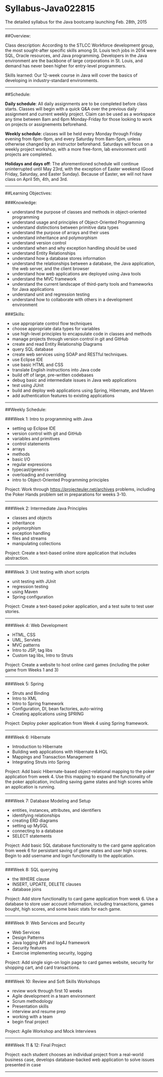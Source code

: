 # Syllabus-Java022815
The detailed syllabus for the Java bootcamp launching Feb. 28th, 2015
		
-----------------------------------------------------------------------------------------------------

##Overview: 

Class description: According to the STLCC Workforce development group, the most sought-after specific skills among St. Louis tech jobs in 2014 were SQL, Oracle resources, and Java programming. Developers in the Java environment are the backbone of large corporations in St. Louis, and demand has never been higher for entry-level programmers.

Skills learned: Our 12-week course in Java will cover the basics of developing in industry-standard environments.


-----------------------------------------------------------------------------------------------------

##Schedule: 

**Daily schedule**: All daily assignments are to be completed before class starts. Classes will begin with a quick Q&A over the previous daily assignment and current weekly project. Claim can be used as a workspace any time between 8am and 6pm Monday-Friday for those looking to work on projects or assignements beforehand.

**Weekly schedule**: classes will be held every Monday through Friday evening from 6pm-9pm, and every Saturday from 8am-5pm, unless otherwise changed by an instructor beforehand. Saturdays will focus on a weekly project workshop, with a more free-form, lab environment until projects are completed.

**Holidays and days off**: The aforementioned schedule will continue uninterrupted until May 23rd, with the exception of Easter weekend (Good Friday, Saturday, and Easter Sunday). Because of Easter, we will not have class on April 5th, 4th, and 3rd.

-----------------------------------------------------------------------------------------------------

##Learning Objectives: 

###Knowledge:
* understand the purpose of classes and methods in object-oriented programming
* understand usage and principles of Object-Oriented Programming
* understand distinctions between primitive data types
* understand the purpose of arrays and their uses
* understand inheritance and polymorphism
* understand version control
* understand when and why exception handling should be used
* understand Entity Relationships
* understand how a database stores information
* understand the relationships between a database, the Java application, the web server, and the client browser
* understand how web applications are deployed using Java tools
* understand the MVC framework
* understand the current landscape of third-party tools and frameworks for Java applications
* understand unit and regression testing
* understand how to collaborate with others in a development environment

###Skills:
* use appropriate control flow techniques
* choose appropriate data types for variables
* use high-level principles to encapsulate code in classes and methods
* manage projects through version control in git and GitHub
* create and read Entity Relationship Diagrams
* query SQL database
* create web services using SOAP and RESTful techniques.
* use Eclipse IDE
* use basic HTML and CSS
* translate English instructions into Java code
* build off of large, pre-written codebases
* debug basic and intermediate issues in Java web applications
* test using JUnit
* build and deploy web applications using Spring, Hibernate, and Maven
* add authentication features to existing applications



-----------------------------------------------------------------------------------------------------

##Weekly Schedule: 

###Week 1:  Intro to programming with Java
+ setting up Eclipse IDE
+ version control with git and GitHub
+ variables and primitives
+ control statements
+ arrays
+ methods
+ basic I/O
+ regular expressions
+ typecast/generics
+ overloading and overriding
+ intro to Object-Oriented Programming principles

Project: Work through https://projecteuler.net/archives problems, including the Poker Hands problem set in preparations for weeks 3-10.

----------------------------------------------------


###Week 2: Intermediate Java Principles
+ classes and objects
+ inheritance
+ polymorphism
+ exception handling
+ files and streams
+ manipulating collections

Project: Create a text-based online store application that includes abstraction.

----------------------------------------------------


###Week 3: Unit testing with short scripts
+ unit testing with JUnit
+ regression testing
+ using Maven
+ Spring configuration

Project: Create a text-based poker application, and a test suite to test user stories.

----------------------------------------------------


###Week 4: Web Development

+ HTML, CSS
+ UML, Servlets
+ MVC patterns
+ Intro to JSP, tag libs
+ Custom tag libs, Intro to Struts

Project: Create a website to host online card games (including the poker game from Weeks 1 and 3) 

----------------------------------------------------


###Week 5:  Spring

+ Struts and Binding
+ Intro to XML
+ Intro to Spring framework
+ Configuration, DI, bean factories, auto-wiring
+ Creating applications using SPRING

Project: Deploy poker application from Week 4 using Spring framework.

---------------------------------------------------- 


###Week 6: Hibernate

+ Introduction to Hibernate
+ Building web applications with Hibernate & HQL
+ Mappings and Transaction Management
+ Integrating Struts into Spring
 
Project: Add basic Hibernate-based object-relational mapping to the poker application from week 4. Use this mapping to expand the functionality of the poker application, including saving game states and high scores while an application is running.

---------------------------------------------------- 


###Week 7: Database Modeling and Setup

+ entities, instances, attributes, and identifiers
+ identifying relationships
+ creating ERD diagrams
+ setting up MySQL
+ connecting to a database
+ SELECT statements

Project: Add basic SQL database functionality to the card game application from week 6 for persistant saving of game states and user high scores. Begin to add username and login functionality to the application.

----------------------------------------------------


###Week 8: SQL querying

+ the WHERE clause
+ INSERT, UPDATE, DELETE clauses
+ database joins

Project: Add store functionality to card game application from week 6. Use a database to store user account information, including transactions, games bought, high scores, and some basic stats for each game.

----------------------------------------------------


###Week 9: Web Services and Security

+ Web Services
+ Design Patterns
+ Java logging API and log4J framework
+ Security features
+ Exercise implementing security, logging


Project: Add single sign-on login page to card games website, security for shopping cart, and card transactions.

----------------------------------------------------


###Week 10: Review and Soft Skills Workshops

+ review work through first 10 weeks
+ Agile development in a team environment
+ Scrum methodology
+ Presentation skills
+ interview and resume prep
+ working with a team
+ begin final project

Project: Agile Workshop and Mock Interviews

-----------------------------------------------------------------------------------------------------


###Week 11 & 12: Final Project

Project: each student chooses an individual project from a real-world business case, develops database-backed web application to solve issues presented in case

--------------------------------------------------------------------------------
